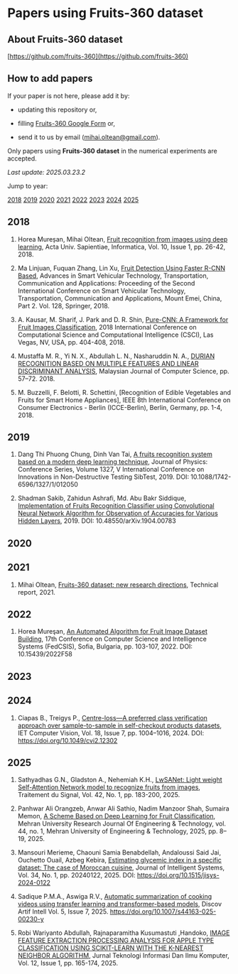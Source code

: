 # Papers using Fruits-360 dataset

## About Fruits-360 dataset

[https://github.com/fruits-360](https://github.com/fruits-360)

## How to add papers

If your paper is not here, please add it by:

- updating this repository or,

- filling [Fruits-360 Google Form](https://docs.google.com/forms/d/e/1FAIpQLScp4QFWaRAQ_SFv3bJWsadDjZ3EF7YOBp-D8RQ0pvWYUVl9rw/viewform?usp=sf_link) or,

- send it to us by email (mihai.oltean@gmail.com).

Only papers using __Fruits-360 dataset__ in the numerical experiments are accepted.

_Last update: 2025.03.23.2_

Jump to year:

[2018](#2018)
[2019](#2019)
[2020](#2020)
[2021](#2021)
[2022](#2022)
[2023](#2023)
[2024](#2024)
[2025](#2025)

## 2018

1. Horea Mureșan, Mihai Oltean, [Fruit recognition from images using deep learning](https://www.researchgate.net/publication/321475443_Fruit_recognition_from_images_using_deep_learning), Acta Univ. Sapientiae, Informatica, Vol. 10, Issue 1, pp. 26-42, 2018.

2. Ma Linjuan, Fuquan Zhang, Lin Xu, [Fruit Detection Using Faster R-CNN Based](https://www.researchgate.net/publication/329335219_Fruit_Detection_Using_Faster_R-CNN_Based_on_Deep_Network_Proceeding_of_the_Second_International_Conference_on_Smart_Vehicular_Technology_Transportation_Communication_and_Applications_October_25-28_201), Advances in Smart Vehicular Technology, Transportation, Communication and Applications: Proceeding of the Second International Conference on Smart Vehicular Technology, Transportation, Communication and Applications, Mount Emei, China, Part 2. Vol. 128, Springer, 2018.

3. A. Kausar, M. Sharif, J. Park and D. R. Shin, [Pure-CNN: A Framework for Fruit Images Classification](https://ieeexplore.ieee.org/abstract/document/8947815), 2018 International Conference on Computational Science and Computational Intelligence (CSCI), Las Vegas, NV, USA, pp. 404-408, 2018.

4. Mustaffa M. R., Yi N. X., Abdullah L. N., Nasharuddin N. A., [DURIAN RECOGNITION BASED ON MULTIPLE FEATURES AND LINEAR DISCRIMINANT ANALYSIS](http://adum.um.edu.my/index.php/MJCS/article/view/15488), Malaysian Journal of Computer Science, pp. 57–72. 2018.

5. M. Buzzelli, F. Belotti, R. Schettini, [Recognition of Edible Vegetables and Fruits for Smart Home Appliances], IEEE 8th International Conference on Consumer Electronics - Berlin (ICCE-Berlin), Berlin, Germany, pp. 1-4, 2018.

## 2019

1. Dang Thi Phuong Chung, Dinh Van Tai, [A fruits recognition system based on a modern deep learning technique](https://iopscience.iop.org/article/10.1088/1742-6596/1327/1/012050/meta), Journal of Physics: Conference Series, Volume 1327, V International Conference on Innovations in Non-Destructive Testing SibTest, 2019. DOI: 10.1088/1742-6596/1327/1/012050

2. Shadman Sakib, Zahidun Ashrafi, Md. Abu Bakr Siddique, [Implementation of Fruits Recognition Classifier using Convolutional Neural Network Algorithm for Observation of Accuracies for Various Hidden Layers](https://arxiv.org/abs/1904.00783), 2019. DOI:  10.48550/arXiv.1904.00783

## 2020

## 2021

1. Mihai Oltean, [Fruits-360 dataset: new research directions](https://www.researchgate.net/publication/354535752_Fruits_360_dataset_new_research_directions), Technical report, 2021.

## 2022

1. Horea Mureşan, [An Automated Algorithm for Fruit Image Dataset Building](), 17th Conference on Computer Science and Intelligence Systems (FedCSIS), Sofia, Bulgaria, pp. 103-107, 2022. DOI: 10.15439/2022F58

## 2023

## 2024

1. Ciapas B., Treigys P., [Centre-loss—A preferred class verification approach over sample-to-sample in self-checkout products datasets](https://ietresearch.onlinelibrary.wiley.com/doi/full/10.1049/cvi2.12302), IET Computer Vision, Vol. 18, Issue 7, pp. 1004–1016, 2024. DOI: https://doi.org/10.1049/cvi2.12302

## 2025

1. Sathyadhas G.N., Gladston A., Nehemiah K.H., [LwSANet: Light weight Self-Attention Network model to recognize fruits from images](https://www.iieta.org/journals/ts/paper/10.18280/ts.420117), Traitement du Signal, Vol. 42, No. 1, pp. 183-200, 2025.

2. Panhwar Ali Orangzeb, Anwar Ali Sathio, Nadim Manzoor Shah, Sumaira Memon, [A Scheme Based on Deep Learning for Fruit Classification](https://search.informit.org/doi/abs/10.3316/informit.T2025031600003091229425520), Mehran University Research Journal Of Engineering & Technology, vol. 44, no. 1, Mehran University of Engineering & Technology, 2025, pp. 8–19, 2025.

3. Mansouri Merieme, Chaouni Samia Benabdellah, Andaloussi Said Jai, Ouchetto Ouail, Azbeg Kebira, [Estimating glycemic index in a specific dataset: The case of Moroccan cuisine](https://www.degruyter.com/document/doi/10.1515/jisys-2024-0122/html), Journal of Intelligent Systems, Vol. 34, No. 1, pp. 20240122, 2025. DOI: https://doi.org/10.1515/jisys-2024-0122

4. Sadique P.M.A., Aswiga R.V., [Automatic summarization of cooking videos using transfer learning and transformer-based models](https://link.springer.com/article/10.1007/s44163-025-00230-y), Discov Artif Intell Vol. 5, Issue 7, 2025. https://doi.org/10.1007/s44163-025-00230-y

5. Robi Wariyanto Abdullah, Rajnaparamitha Kusumastuti ,Handoko, [IMAGE FEATURE EXTRACTION PROCESSING ANALYSIS FOR APPLE TYPE CLASSIFICATION USING SCIKIT-LEARN WITH THE K-NEAREST NEIGHBOR ALGORITHM](https://jtiik.ub.ac.id/index.php/jtiik/article/view/9149), Jurnal Teknologi Informasi Dan Ilmu Komputer, Vol. 12, Issue 1, pp. 165-174, 2025.
